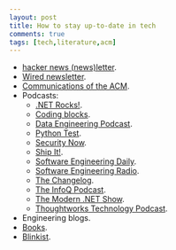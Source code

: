 ```yaml
---
layout: post
title: How to stay up-to-date in tech
comments: true
tags: [tech,literature,acm]
---
```


- [hacker news (news)letter](https://hackernewsletter.com).
- [Wired newsletter](https://www.wired.com/newsletter).
- [Communications of the ACM](https://cacm.acm.org).
- Podcasts:
    - [.NET Rocks!](https://www.dotnetrocks.com/).
    - [Coding blocks](https://www.codingblocks.net/).
    - [Data Engineering Podcast](https://www.dataengineeringpodcast.com).
    - [Python Test](https://podcast.pythontest.com/).
    - [Security Now](https://www.grc.com/securitynow.htm).
    - [Ship It!](https://changelog.com/shipit).
    - [Software Engineering Daily](https://softwareengineeringdaily.com/).
    - [Software Engineering Radio](https://se-radio.net/).
    - [The Changelog](https://changelog.com/podcast).
    - [The InfoQ Podcast](https://www.infoq.com/the-infoq-podcast/).
    - [The Modern .NET Show](https://dotnetcore.show/).
    - [Thoughtworks Technology Podcast](https://www.thoughtworks.com/en-gb/insights/podcasts/technology-podcasts).
- Engineering blogs.
- [Books](https://ovidiuparvu.me/2024/02/01/ovi-digital-library).
- [Blinkist](https://www.blinkist.com).
